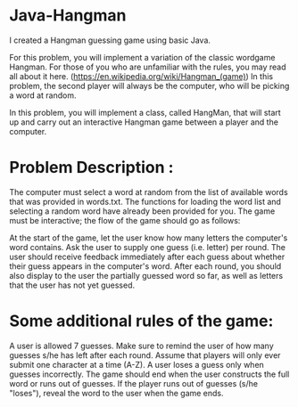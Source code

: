 # Java-Hangman
I created a Hangman guessing game using basic Java.

For this problem, you will implement a variation of the classic wordgame Hangman. For those of you who are unfamiliar with the rules, you may read all about it here. 
(https://en.wikipedia.org/wiki/Hangman_(game)) 
In this problem, the second player will always be the computer, who will be picking a word at random.

In this problem, you will implement a class, called HangMan, that will start up and carry out an interactive Hangman game between a player and the computer. 

# Problem Description :
The computer must select a word at random from the list of available words that was provided in words.txt. 
The functions for loading the word list and selecting a random word have already been provided for you.
The game must be interactive; the flow of the game should go as follows:

At the start of the game, let the user know how many letters the computer's word contains.
Ask the user to supply one guess (i.e. letter) per round.
The user should receive feedback immediately after each guess about whether their guess appears in the computer's word.
After each round, you should also display to the user the partially guessed word so far, as well as letters that the user has not yet guessed.

# Some additional rules of the game:
A user is allowed 7 guesses. Make sure to remind the user of how many guesses s/he has left after each round. Assume that players will only ever submit one character at a time (A-Z).
A user loses a guess only when guesses incorrectly.
The game should end when the user constructs the full word or runs out of guesses. If the player runs out of guesses (s/he "loses"), reveal the word to the user when the game ends.
